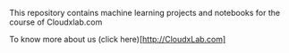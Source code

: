 This repository contains machine learning projects and notebooks for the course of Cloudxlab.com

To know more about us (click here)[http://CloudxLab.com]
